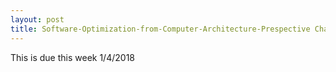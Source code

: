```yaml
---
layout: post
title: Software-Optimization-from-Computer-Architecture-Prespective Chapter 1
---
```


This is due this week 1/4/2018
